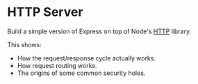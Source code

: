 # HTTP Server

Build a simple version of Express on top of Node's [HTTP](https://nodejs.org/api/http.html) library.

This shows:

-   How the request/response cycle actually works.
-   How request routing works.
-   The origins of some common security holes.
